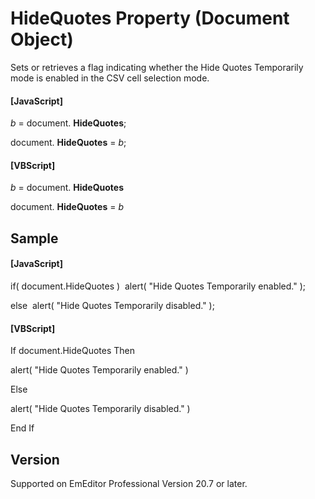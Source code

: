 # HideQuotes Property (Document Object)

Sets or retrieves a flag indicating whether the Hide Quotes Temporarily mode is enabled in the CSV cell selection mode.

#### \[JavaScript\]

_b_ = document. **HideQuotes**;

document. **HideQuotes** = _b_;

#### \[VBScript\]

_b_ = document. **HideQuotes**

document. **HideQuotes** = _b_

## Sample

#### \[JavaScript\]

if( document.HideQuotes )  alert( "Hide Quotes Temporarily enabled." );

else  alert( "Hide Quotes Temporarily disabled." );

#### \[VBScript\]

If document.HideQuotes Then

alert( "Hide Quotes Temporarily enabled." )

Else

alert( "Hide Quotes Temporarily disabled." )

End If

## Version

Supported on EmEditor Professional Version 20.7 or later.
